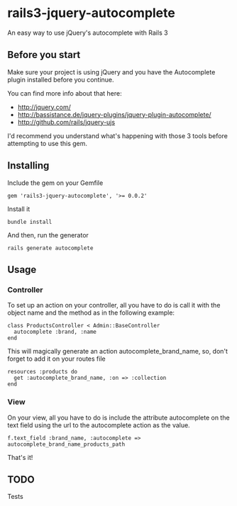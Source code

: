# rails3-jquery-autocomplete

An easy way to use jQuery's autocomplete with Rails 3

## Before you start

Make sure your project is using jQuery and you have the Autocomplete plugin installed 
before you continue.

You can find more info about that here:

* http://jquery.com/
* http://bassistance.de/jquery-plugins/jquery-plugin-autocomplete/
* http://github.com/rails/jquery-ujs

I'd recommend you understand what's happening with those 3 tools before attempting to use this gem.

## Installing

Include the gem on your Gemfile

    gem 'rails3-jquery-autocomplete', '>= 0.0.2'

Install it

    bundle install

And then, run the generator

    rails generate autocomplete

## Usage

### Controller

To set up an action on your controller, all you have to do is call it with the object name and the method
as in the following example:

    class ProductsController < Admin::BaseController
      autocomplete :brand, :name
    end

This will magically generate an action autocomplete_brand_name, so, 
don't forget to add it on your routes file

    resources :products do
      get :autocomplete_brand_name, :on => :collection
    end

### View

On your view, all you have to do is include the attribute autocomplete on the text field
using the url to the autocomplete action as the value.

    f.text_field :brand_name, :autocomplete => autocomplete_brand_name_products_path

That's it!

## TODO

Tests